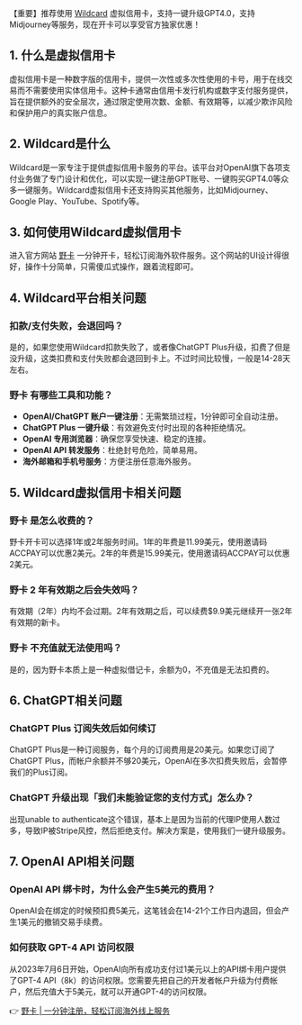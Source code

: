 【重要】推荐使用 [Wildcard](https://bit.ly/bewildcard) 虚拟信用卡，支持一键升级GPT4.0，支持Midjourney等服务，现在开卡可以享受官方独家优惠！

## 1. 什么是虚拟信用卡

虚拟信用卡是一种数字版的信用卡，提供一次性或多次性使用的卡号，用于在线交易而不需要使用实体信用卡。这种卡通常由信用卡发行机构或数字支付服务提供，旨在提供额外的安全层次，通过限定使用次数、金额、有效期等，以减少欺诈风险和保护用户的真实账户信息。

## 2. Wildcard是什么

Wildcard是一家专注于提供虚拟信用卡服务的平台。该平台对OpenAI旗下各项支付业务做了专门设计和优化，可以实现一键注册GPT账号、一键购买GPT4.0等众多一键服务。Wildcard虚拟信用卡还支持购买其他服务，比如Midjourney、Google Play、YouTube、Spotify等。

## 3. 如何使用Wildcard虚拟信用卡

进入官方网站 [野卡](https://bit.ly/bewildcard) 一分钟开卡，轻松订阅海外软件服务。这个网站的UI设计得很好，操作十分简单，只需傻瓜式操作，跟着流程即可。

## 4. Wildcard平台相关问题

### 扣款/支付失败，会退回吗？

是的，如果您使用Wildcard扣款失败了，或者像ChatGPT Plus升级，扣费了但是没升级，这类扣费和支付失败都会退回到卡上。不过时间比较慢，一般是14-28天左右。

### 野卡 有哪些工具和功能？

- **OpenAI/ChatGPT 账户一键注册**：无需繁琐过程，1分钟即可全自动注册。
- **ChatGPT Plus 一键升级**：有效避免支付时出现的各种拒绝情况。
- **OpenAI 专用浏览器**：确保您享受快速、稳定的连接。
- **OpenAI API 转发服务**：杜绝封号危险，简单易用。
- **海外邮箱和手机号服务**：方便注册任意海外服务。

## 5. Wildcard虚拟信用卡相关问题

### 野卡 是怎么收费的？

野卡开卡可以选择1年或2年服务时间。1年的年费是11.99美元，使用邀请码ACCPAY可以优惠2美元。2年的年费是15.99美元，使用邀请码ACCPAY可以优惠2美元。

### 野卡 2 年有效期之后会失效吗？

有效期（2年）内均不会过期。2年有效期之后，可以续费$9.9美元继续开一张2年有效期的新卡。

### 野卡 不充值就无法使用吗？

是的，因为野卡本质上是一种虚拟借记卡，余额为0，不充值是无法扣费的。

## 6. ChatGPT相关问题

### ChatGPT Plus 订阅失效后如何续订

ChatGPT Plus是一种订阅服务，每个月的订阅费用是20美元。如果您订阅了ChatGPT Plus，而帐户余额并不够20美元，OpenAI在多次扣费失败后，会暂停我们的Plus订阅。

### ChatGPT 升级出现「我们未能验证您的支付方式」怎么办？

出现unable to authenticate这个错误，基本上是因为当前的代理IP使用人数过多，导致IP被Stripe风控，然后拒绝支付。解决方案是，使用我们一键升级服务。

## 7. OpenAI API相关问题

### OpenAI API 绑卡时，为什么会产生5美元的费用？

OpenAI会在绑定的时候预扣费5美元，这笔钱会在14-21个工作日内退回，但会产生1美元的撤销交易手续费。

### 如何获取 GPT-4 API 访问权限

从2023年7月6日开始，OpenAI向所有成功支付过1美元以上的API绑卡用户提供了GPT-4 API（8k）的访问权限。您需要先把自己的开发者帐户升级为付费帐户，然后充值大于5美元，就可以开通GPT-4的访问权限。

👉 [野卡 | 一分钟注册，轻松订阅海外线上服务](https://bit.ly/bewildcard)